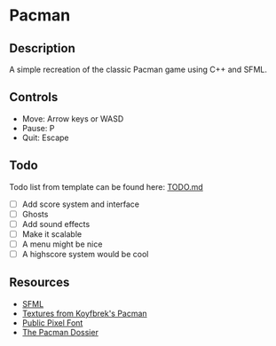 # Pacman

## Description
A simple recreation of the classic Pacman game using C++ and SFML.

## Controls
- Move: Arrow keys or WASD
- Pause: P
- Quit: Escape

[//]: # (- Restart: R)

## Todo
Todo list from template can be found here: [TODO.md](TODO.md)

- [ ] Add score system and interface
- [ ] Ghosts
- [ ] Add sound effects
- [ ] Make it scalable
- [ ] A menu might be nice
- [ ] A highscore system would be cool

## Resources
- [SFML](https://github.com/SFML/SFML/tree/6aaf132d41e73e5bb64bf6c53f60a7d8ed4aeff7)
- [Textures from Koyfbrek's Pacman](https://github.com/Kofybrek/Pacman/tree/Main/Source/Resources/Images)
- [Public Pixel Font](https://ggbot.itch.io/public-pixel-font)
- [The Pacman Dossier](https://www.gamedeveloper.com/design/the-pac-man-dossier)

[//]: # (- [Audio from The Sounds Resource]&#40;https://www.sounds-resource.com/arcade/pacman/sound/10603/&#41;)
